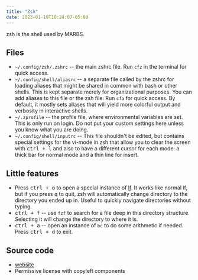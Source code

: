 ```yaml
---
title: "Zsh"
date: 2023-01-19T10:24:07-05:00
---
```


zsh is the shell used by MARBS.

## Files

- `~/.config/zsh/.zshrc` -- the main zshrc file. Run `cfz` in the terminal for quick access.
- `~/.config/shell/aliasrc` -- a separate file called by the zshrc for loading aliases that might be shared in common with bash or other shells. This is kept separate merely for organizational purposes. You can add aliases to this file or the zsh file. Run `cfa` for quick access. By default, it mostly sets aliases that will yield more colorful output and verbosity in interactive shells.
- `~/.zprofile` -- the profile file, where environmental variables are set. This is only run on login. Do not put your custom settings here unless you know what you are doing.
- `~/.config/shell/inputrc` -- This file shouldn't be edited, but contains special settings for the vi-mode in zsh that allow you to clear the screen with <kbd>ctrl + l</kbd> and also to have a different cursor for each mode: a thick bar for normal mode and a thin line for insert.

## Little features

- Press <kbd>ctrl + o</kbd> to open a special instance of [lf](/lf). It works like normal lf, but if you press <kbd>q</kbd> to quit, zsh will automatically change directory to the directory you ended up in. Useful to quickly navigate directories without typing.
- <kbd>ctrl + f</kbd> -- use `fzf` to search for a file deep in this directory structure. Selecting it will change the directory to where it is.
- <kbd>ctrl + a</kbd> -- open an instance of `bc` to do some arithmetic if needed. Press <kbd>ctrl + d</kbd> to exit.

## Source code

- [website](https://zsh.sourceforge.io/)
- Permissive license with copyleft components
